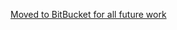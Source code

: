 [Moved to BitBucket for all future work](https://bitbucket.org/trosorg/l2fprod-common-annotations/src/master/)
